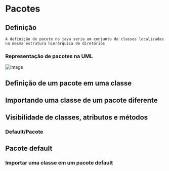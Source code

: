 # Pacotes
## Definição
    A definição de pacote no java seria um conjunto de classes localizadas na mesma estrutura hierárquica de diretórios
    
### Representação de pacotes na UML
![image](https://user-images.githubusercontent.com/104447964/190471300-1e26869d-bc4f-47e7-9751-182d4182eec2.png)

## Definição de um pacote em uma classe
## Importando uma classe de um pacote diferente
## Visibilidade de classes, atributos e métodos
### Default/Pacote
## Pacote default
### Importar uma classe em um pacote default
